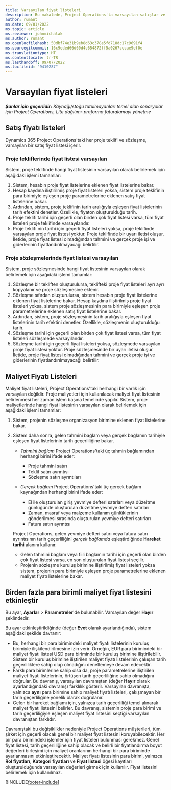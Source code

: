 ```yaml
---
title: Varsayılan fiyat listeleri
description: Bu makalede, Project Operations'ta varsayılan satışlar ve maliyet fiyatı listeleri hakkında bilgiler sağlanmaktadır.
author: rumant
ms.date: 09/01/2022
ms.topic: article
ms.reviewer: johnmichalak
ms.author: rumant
ms.openlocfilehash: 50dbf74e31b9eb8d63c378e5fd718dc17c9691f4
ms.sourcegitcommit: 16c9eded66d60d4c654872ff5a0267cccae9ef0e
ms.translationtype: HT
ms.contentlocale: tr-TR
ms.lasthandoff: 09/07/2022
ms.locfileid: "9410287"
---
```

# <a name="default-price-lists"></a>Varsayılan fiyat listeleri

_**Şunlar için geçerlidir:** Kaynağı/stoğu tutulmayanları temel alan senaryolar için Project Operations, Lite dağıtımı-proforma faturalamayı yönetme_

## <a name="sales-price-lists"></a>Satış fiyatı listeleri

Dynamics 365 Project Operations'taki her proje teklifi ve sözleşme, varsayılan bir satış fiyat listesi içerir. 

### <a name="price-list-default-on-project-quotes"></a>Proje tekliflerinde fiyat listesi varsayılan
Sistem, proje teklifinde hangi fiyat listesinin varsayılan olarak belirlemek için aşağıdaki işlemi tamamlar:

1. Sistem, hesabın proje fiyat listelerine eklenen fiyat listelerine bakar. 
1. Hesap kaydına iliştirilmiş proje fiyat listeleri yoksa, sistem proje teklifinin para birimiyle eşleşen proje parametrelerine eklenen satış fiyat listelerine bakar.
1. Ardından, sistem, proje teklifinin tarih aralığıyla eşleşen fiyat listelerinin tarih efektini denetler. Özellikle, fiyaton oluşturulduğu tarih.
1. Proje teklifi tarihi için geçerli olan birden çok fiyat listesi varsa, tüm fiyat listeleri proje teklifinde varsayılandır.
1. Proje teklifi nin tarihi için geçerli fiyat listeleri yoksa, proje teklifinde varsayılan proje fiyat listesi yoktur. Proje teklifinde bir uyarı iletisi oluşur. İletide, proje fiyat listesi olmadığından tahmini ve gerçek proje işi ve giderlerinin fiyatlandırılmayacağı belirtilir.

### <a name="price-list-default-on-project-contracts"></a>Proje sözleşmelerinde fiyat listesi varsayılan 
Sistem, proje sözleşmesinde hangi fiyat listesinin varsayılan olarak belirlemek için aşağıdaki işlemi tamamlar:

1. Sözleşme bir tekliften oluşturulursa, teklifteki proje fiyat listeleri ayrı ayrı kopyalanır ve proje sözleşmesine eklenir.
1. Sözleşme sıfırdan oluşturulursa, sistem hesabın proje fiyat listelerine eklenen fiyat listelerine bakar. Hesap kaydına iliştirilmiş proje fiyat listeleri yoksa, sistem proje sözleşmesinin para birimiyle eşleşen proje parametrelerine eklenen satış fiyat listelerine bakar.
1. Ardından, sistem, proje sözleşmesinin tarih aralığıyla eşleşen fiyat listelerinin tarih efektini denetler. Özellikle, sözleşmenin oluşturulduğu tarih.
1. Sözleşme tarihi için geçerli olan birden çok fiyat listesi varsa, tüm fiyat listeleri sözleşmede varsayılandır.
1. Sözleşme tarihi için geçerli fiyat listeleri yoksa, sözleşmede varsayılan proje fiyat listesi yoktur. Proje sözleşmesinde bir uyarı iletisi oluşur. İletide, proje fiyat listesi olmadığından tahmini ve gerçek proje işi ve giderlerinin fiyatlandırılmayacağı belirtilir.

## <a name="cost-price-lists"></a>Maliyet Fiyatı Listeleri

Maliyet fiyat listeleri, Project Operations'taki herhangi bir varlık için varsayılan değildir. Proje maliyetleri için kullanılacak maliyet fiyat listesinin belirlenmesi her zaman işlem başına temelinde yapılır. Sistem, proje maliyetlerinde hangi fiyat listesinin varsayılan olarak belirlemek için aşağıdaki işlemi tamamlar:

1. Sistem, projenin sözleşme organizasyon birimine eklenen fiyat listelerine bakar.
1. Sistem daha sonra, gelen tahmini bağlam veya gerçek bağlamın tarihiyle eşleşen fiyat listelerinin tarih geçerliliğine bakar.

    - *Tahmini bağlam* Project Operations'taki üç tahmin bağlamından herhangi birini ifade eder:

        - Proje tahmini satırı
        - Teklif satırı ayrıntısı
        - Sözleşme satırı ayrıntıları

    - *Gerçek bağlam* Project Operations'taki üç gerçek bağlam kaynağından herhangi birini ifade eder:

       - El ile oluşturulan giriş yevmiye defteri satırları veya düzeltme günlüğünde oluşturulan düzeltme yevmiye defteri satırları
       - Zaman, masraf veya malzeme kullanım günlüklerinin gönderilmesi sırasında oluşturulan yevmiye defteri satırları
       - Fatura satırı ayrıntısı

    Project Operations, gelen yevmiye defteri satırı veya fatura satırı ayrıntısının tarih geçerliliğini *gerçek bağlamda* eşleştirdiğinde **Hareket tarihi** alanını kullanır.

    - Gelen tahmini bağlam veya fiili bağlamın tarihi için geçerli olan birden çok fiyat listesi varsa, en son oluşturulan fiyat listesi seçilir.
    - Projenin sözleşme kuruluş birimine iliştirilmiş fiyat listeleri yoksa sistem, projenin para birimiyle eşleşen proje parametrelerine eklenen maliyet fiyatı listelerine bakar.

## <a name="enable-multi-currency-cost-price-list"></a>Birden fazla para birimli maliyet fiyat listesini etkinleştir

Bu ayar, **Ayarlar** \> **Parametreler**'de bulunabilir. Varsayılan değer **Hayır** şeklindedir.

Bu ayar etkinleştirildiğinde (değer **Evet** olarak ayarlandığında), sistem aşağıdaki şekilde davranır:

- Bu, herhangi bir para birimindeki maliyet fiyatı listelerinin kuruluş birimiyle ilişkilendirilmesine izin verir. Örneğin, EUR para birimindeki bir maliyet fiyatı listesi USD para biriminde bir kuruluş birimine iliştirilebilir. Sistem bir kuruluş birimine iliştirilen maliyet fiyatı listelerinin çakışan tarih geçerliliklere sahip olup olmadığını denetlemeye devam edecektir.
- Farklı para birimlerine sahip olsa da, proje parametrelerine iliştirilen maliyet fiyatı listelerinin, örtüşen tarih geçerliliğine sahip olmadığını doğrular. Bu davranış, varsayılan davranıştan (değer **Hayır** olarak ayarlandığındaki davranış) farklılık gösterir. Varsayılan davranışta, yalnızca **aynı** para birimine sahip maliyet fiyatı listeleri, çakışmayan bir tarih geçerliliğine yönelik olarak doğrulanır.
- Gelen bir hareket bağlamı için, yalnızca tarih geçerliliği temel alınarak maliyet fiyatı listesini belirler. Bu davranış, sistemin proje para birimi ve tarih geçerliliğiyle eşleşen maliyet fiyat listesini seçtiği varsayılan davranıştan farklıdır.

Davranıştaki bu değişiklikler nedeniyle Project Operations müşterileri, tüm şirket için geçerli olacak genel bir maliyet fiyat listesini koruyabilecektir. Her bir para birimindeki işlemler için fiyat listeleri bulunması gerekmez. Genel fiyat listesi, tarih geçerliliğine sahip olacak ve belirli bir fiyatlandırma boyut değerleri birleşimi için maliyet oranlarının herhangi bir para biriminde ayarlanmasını etkinleştirecektir. Maliyet fiyatı listesinin para birimi, yalnızca **Rol fiyatları**, **Kategori fiyatları** ve **Fiyat listesi** öğesi kayıtları oluşturulduğunda varsayılan değerleri girmek için kullanılır. Fiyat listesini belirlemek için kullanılmaz.

[!INCLUDE[footer-include](../includes/footer-banner.md)]

